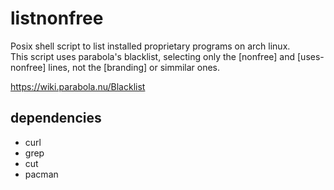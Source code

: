 # listnonfree
Posix shell script to list installed proprietary programs on arch linux.  
This script uses parabola's blacklist, selecting only the [nonfree] and [uses-nonfree] lines, not the [branding] or simmilar ones.

https://wiki.parabola.nu/Blacklist

## dependencies
- curl
- grep
- cut
- pacman
